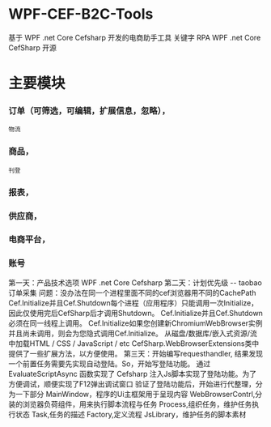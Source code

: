 # WPF-CEF-B2C-Tools
基于 WPF .net Core Cefsharp 开发的电商助手工具 
关键字 RPA WPF .net Core CefSharp 开源 
# 主要模块
### 订单（可筛选，可编辑，扩展信息，忽略），
    物流
### 商品，
    刊登
### 报表，
### 供应商，
### 电商平台，
### 账号

第一天：产品技术选项 WPF .net Core Cefsharp
第二天：计划优先级 -- taobao 订单采集
    问题：没办法在同一个进程里面不同的cef浏览器用不同的CachePath
    Cef.Initialize并且Cef.Shutdown每个进程（应用程序）只能调用一次Initialize，因此仅使用完后CefSharp后才调用Shutdown。
    Cef.Initialize并且Cef.Shutdown必须在同一线程上调用。
    Cef.Initialize如果您创建新ChromiumWebBrowser实例并且尚未调用，则会为您隐式调用Cef.Initialize。
    从磁盘/数据库/嵌入式资源/流中加载HTML / CSS / JavaScript / etc
    CefSharp.WebBrowserExtensions类中提供了一些扩展方法，以方便使用。
第三天：开始编写requesthandler,
      结果发现一个前置任务需要先实现自动登陆。So，开始写登陆功能。
      通过 EvaluateScriptAsync 函数实现了 Cefsharp 注入Js脚本实现了登陆功能。为了方便调试，顺便实现了F12弹出调试窗口
      验证了登陆功能后，开始进行代整理，分为一下部分
      MainWindow，程序的Ui主框架用于呈现内容
      WebBrowserContrl,分装的浏览器负荷组件，用来执行脚本流程与任务
      Process,组织任务，维护任务执行状态
      Task,任务的描述
      Factory,定义流程
      JsLibrary，维护任务的脚本素材